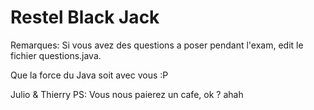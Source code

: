 # Restel Black Jack
Remarques: Si vous avez des questions a poser pendant l'exam, edit le fichier questions.java.

Que la force du Java soit avec vous :P

Julio & Thierry
PS: Vous nous paierez un cafe, ok ? ahah
